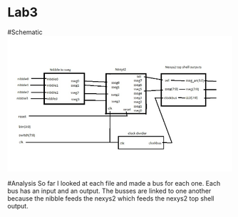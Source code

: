 Lab3
====


#Schematic
![schematic](https://github.com/Austinbolinger/Lab3/blob/master/schematic.jpg?raw=true "Schematic")

#Analysis
So far I looked at each file and made a bus for each one. Each bus has an input and an output. The busses are linked to one another because the nibble feeds the nexys2 which feeds the nexys2 top shell output.
